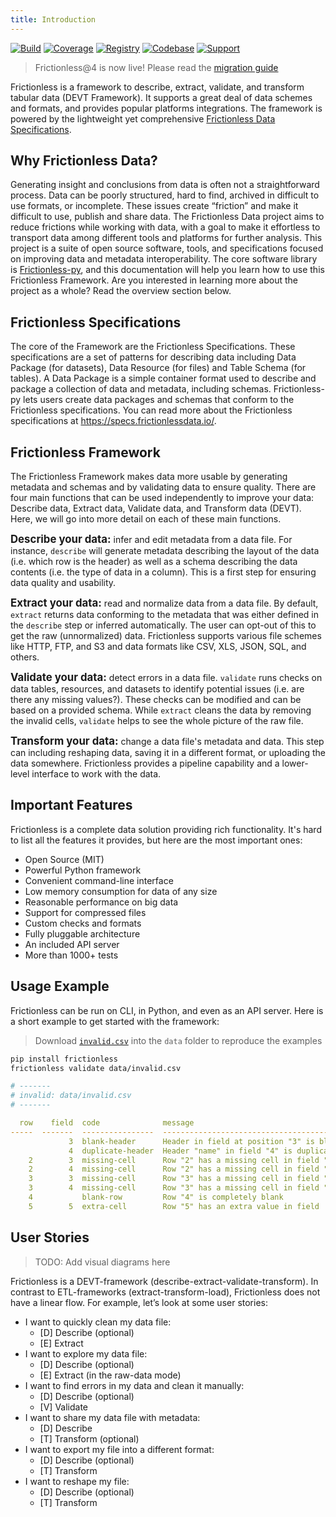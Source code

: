 ```yaml
---
title: Introduction
---
```


[![Build](https://img.shields.io/github/workflow/status/frictionlessdata/frictionless-py/general/master)](https://github.com/frictionlessdata/frictionless-py/actions)
[![Coverage](https://img.shields.io/codecov/c/github/frictionlessdata/frictionless-py/master)](https://codecov.io/gh/frictionlessdata/frictionless-py)
[![Registry](https://img.shields.io/pypi/v/frictionless.svg)](https://pypi.python.org/pypi/frictionless)
[![Codebase](https://img.shields.io/badge/github-master-brightgreen)](https://github.com/frictionlessdata/frictionless-py)
[![Support](https://img.shields.io/badge/chat-discord-brightgreen)](https://discord.com/channels/695635777199145130/695635777199145133)

> Frictionless@4 is now live! Please read the [migration guide](https://framework.frictionlessdata.io/docs/development/migration)

Frictionless is a framework to describe, extract, validate, and transform tabular data (DEVT Framework). It supports a great deal of data schemes and formats, and provides popular platforms integrations. The framework is powered by the lightweight yet comprehensive [Frictionless Data Specifications](https://specs.frictionlessdata.io/).

## Why Frictionless Data?

Generating insight and conclusions from data is often not a straightforward process. Data can be poorly structured, hard to find, archived in difficult to use formats, or incomplete. These issues create “friction” and make it difficult to use, publish and share data. The Frictionless Data project aims to reduce frictions while working with data, with a goal to make it effortless to transport data among different tools and platforms for further analysis. This project is a suite of open source software, tools, and specifications focused on improving data and metadata interoperability. The core software library is [Frictionless-py](https://github.com/frictionlessdata/frictionless-py), and this documentation will help you learn how to use this Frictionless Framework. Are you interested in learning more about the project as a whole? Read the overview section below.

## Frictionless Specifications

The core of the Framework are the Frictionless Specifications. These specifications are a set of patterns for describing data including Data Package (for datasets), Data Resource (for files) and Table Schema (for tables). A Data Package is a simple container format used to describe and package a collection of data and metadata, including schemas. Frictionless-py lets users create data packages and schemas that conform to the Frictionless specifications.
You can read more about the Frictionless specifications at https://specs.frictionlessdata.io/.

## Frictionless Framework

The Frictionless Framework makes data more usable by generating metadata and schemas and by validating data to ensure quality. There are four main functions that can be used independently to improve your data: Describe data, Extract data, Validate data, and Transform data (DEVT). Here, we will go into more detail on each of these main functions.

**<big>Describe your data:</big>** infer and edit metadata from a data file. For instance, `describe` will generate metadata describing the layout of the data (i.e. which row is the header) as well as a schema describing the data contents (i.e. the type of data in a column). This is a first step for ensuring data quality and usability.

**<big>Extract your data:</big>** read and normalize data from a data file. By default, `extract` returns data conforming to the metadata that was either defined in the `describe` step or inferred automatically. The user can opt-out of this to get the raw (unnormalized) data. Frictionless supports various file schemes like HTTP, FTP, and S3 and data formats like CSV, XLS, JSON, SQL, and others.

**<big>Validate your data:</big>** detect errors in a data file. `validate` runs checks on data tables, resources, and datasets to identify potential issues (i.e. are there any missing values?). These checks can be modified and can be based on a provided schema. While `extract` cleans the data by removing the invalid cells, `validate` helps to see the whole picture of the raw file.

**<big>Transform your data:</big>** change a data file's metadata and data. This step can including reshaping data, saving it in a different format, or uploading the data somewhere. Frictionless provides a pipeline capability and a lower-level interface to work with the data.

## Important Features

Frictionless is a complete data solution providing rich functionality. It's hard to list all the features it provides, but here are the most important ones:

- Open Source (MIT)
- Powerful Python framework
- Convenient command-line interface
- Low memory consumption for data of any size
- Reasonable performance on big data
- Support for compressed files
- Custom checks and formats
- Fully pluggable architecture
- An included API server
- More than 1000+ tests

## Usage Example

Frictionless can be run on CLI, in Python, and even as an API server. Here is a short example to get started with the framework:

> Download [`invalid.csv`](https://raw.githubusercontent.com/frictionlessdata/frictionless-py/master/data/invalid.csv) into the `data` folder to reproduce the examples

```bash title="CLI"
pip install frictionless
frictionless validate data/invalid.csv
```
```yaml
# -------
# invalid: data/invalid.csv
# -------

  row    field  code              message
-----  -------  ----------------  --------------------------------------------
             3  blank-header      Header in field at position "3" is blank
             4  duplicate-header  Header "name" in field "4" is duplicated
    2        3  missing-cell      Row "2" has a missing cell in field "field3"
    2        4  missing-cell      Row "2" has a missing cell in field "name2"
    3        3  missing-cell      Row "3" has a missing cell in field "field3"
    3        4  missing-cell      Row "3" has a missing cell in field "name2"
    4           blank-row         Row "4" is completely blank
    5        5  extra-cell        Row "5" has an extra value in field  "5"
```

## User Stories

> TODO: Add visual diagrams here

Frictionless is a DEVT-framework (describe-extract-validate-transform). In contrast to ETL-frameworks (extract-transform-load), Frictionless does not have a linear flow. For example, let’s look at some user stories:

- I want to quickly clean my data file:
  - [D] Describe (optional)
  - [E] Extract
- I want to explore my data file:
  - [D] Describe (optional)
  - [E] Extract (in the raw-data mode)
- I want to find errors in my data and clean it manually:
  - [D] Describe (optional)
  - [V] Validate
- I want to share my data file with metadata:
  - [D] Describe
  - [T] Transform (optional)
- I want to export my file into a different format:
  - [D] Describe (optional)
  - [T] Transform
- I want to reshape my file:
  - [D] Describe (optional)
  - [T] Transform
